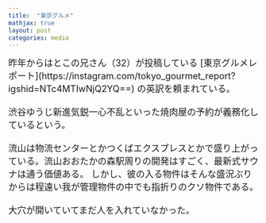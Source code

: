 ```yaml
---
title:  "東京グルメ"
mathjax: true
layout: post
categories: media
---
```

<span style="font-size:large">
  昨年からはとこの兄さん（32）が投稿している
  [東京グルメレポート](https://instagram.com/tokyo_gourmet_report?igshid=NTc4MTIwNjQ2YQ==) 
  の英訳を頼まれている。　<br><br>
渋谷ゆうじ新進気鋭一心不乱といった焼肉屋の予約が義務化しているという。<br><br>
流山は物流センターとかつくばエクスプレスとかで盛り上がっている。流山おおたかの森駅周りの開発はすごく、最新式サウナは通う価値ある。
しかし、彼の入る物件はそんな盛況ぶりからは程遠い我が管理物件の中でも指折りのクソ物件である。<br><br>
大穴が開いていてまだ人を入れていなかった。
</span>

